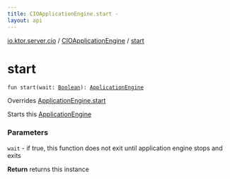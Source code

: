 ```yaml
---
title: CIOApplicationEngine.start - 
layout: api
---
```


<div class='api-docs-breadcrumbs'><a href="../index.html">io.ktor.server.cio</a> / <a href="index.html">CIOApplicationEngine</a> / <a href="./start.html">start</a></div>

# start

<div class="signature"><code><span class="keyword">fun </span><span class="identifier">start</span><span class="symbol">(</span><span class="parameterName" id="io.ktor.server.cio.CIOApplicationEngine$start(kotlin.Boolean)/wait">wait</span><span class="symbol">:</span>&nbsp;<a href="https://kotlinlang.org/api/latest/jvm/stdlib/kotlin/-boolean/index.html"><span class="identifier">Boolean</span></a><span class="symbol">)</span><span class="symbol">: </span><a href="../../io.ktor.server.engine/-application-engine/index.html"><span class="identifier">ApplicationEngine</span></a></code></div>

Overrides <a href="../../io.ktor.server.engine/-application-engine/start.html">ApplicationEngine.start</a>

Starts this <a href="../../io.ktor.server.engine/-application-engine/index.html">ApplicationEngine</a>

### Parameters

<code>wait</code> - if true, this function does not exit until application engine stops and exits

**Return**
returns this instance

